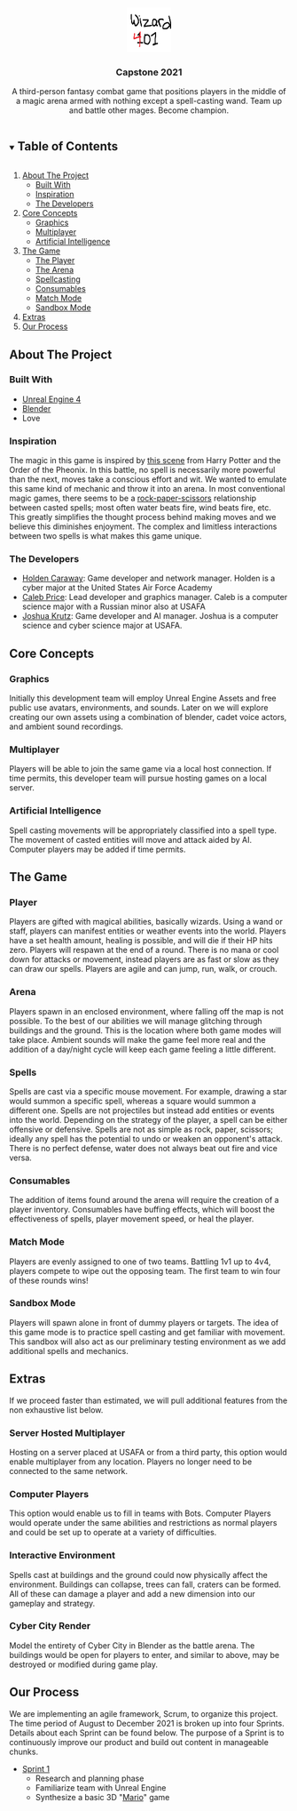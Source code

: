 <!-- PROJECT LOGO -->
<br />
<p align="center">
  <a href="https://github.com/jkrutz/capstone-2021">
    <img src="images/logo.png" alt="Logo" width="80" height="80">
  </a>

  <h3 align="center">Capstone 2021</h3>

  <p align="center">
    A third-person fantasy combat game that positions players in the middle of a magic arena armed with nothing except a spell-casting wand. Team up and battle other mages. Become champion.
  </p>
</p>



<!-- TABLE OF CONTENTS -->
<details open="open">
  <summary><h2 style="display: inline-block">Table of Contents</h2></summary>
  <ol>
    <li>
      <a href="#about-the-project">About The Project</a>
      <ul>
        <li><a href="#built-with">Built With</a></li>
        <li><a href="#inspiration">Inspiration</a></li>
        <li><a href="#the-developers">The Developers</a></li>
      </ul>
    </li>
    <li>
      <a href="#core-concepts">Core Concepts</a>
      <ul>
        <li><a href="#graphics">Graphics</a></li>
        <li><a href="#multiplayer">Multiplayer</a></li>
        <li><a href="#artificial-intelligence">Artificial Intelligence</a></li>
      </ul>
    </li>
    <li><a href="#game">The Game</a>
      <ul>
        <li><a href="#player">The Player</a></li>
        <li><a href="#arena">The Arena</a></li>
        <li><a href="#spells">Spellcasting</a></li>
        <li><a href="#consumables">Consumables</a></li>
        <li><a href="#match-mode">Match Mode</a></li>
        <li><a href="#sandbox-mode">Sandbox Mode</a></li>
      </ul>
    </li>
    <li><a href="#extras">Extras</a></li>
    <li><a href="#our-process">Our Process</a></li>
  </ol>
</details>



<!-- ABOUT THE PROJECT -->
## About The Project

### Built With

* <a href="https://www.unrealengine.com/en-US/">Unreal Engine 4</a>
* <a href="https://www.blender.org/">Blender</a>
* Love

### Inspiration

The magic in this game is inspired by <a href="https://www.youtube.com/watch?v=02pr2W7FT-c">this scene</a> from Harry Potter and the Order of the Pheonix. In this battle, no spell is necessarily more powerful than the next, moves take a conscious effort and wit. We wanted to emulate this same kind of mechanic and throw it into an arena. In most conventional magic games, there seems to be a <a href="https://en.wikipedia.org/wiki/Rock_paper_scissors">rock-paper-scissors</a> relationship between casted spells; most often water beats fire, wind beats fire, etc. This greatly simplifies the thought process behind making moves and we believe this diminishes enjoyment. The complex and limitless interactions between two spells is what makes this game unique.

### The Developers

<ul>
  <li><a href="mailto:C22Holden.Caraway@afacademy.af.edu">Holden Caraway</a>: Game developer and network manager. Holden is a cyber major at the United States Air Force Academy</li>
  <li><a href="mailto:C22Caleb.Price@afacademy.af.edu">Caleb Price</a>: Lead developer and graphics manager. Caleb is a computer science major with a Russian minor also at USAFA</li>
  <li><a href="mailto:C22Joshua.Krutz@afacademy.af.edu">Joshua Krutz</a>: Game developer and AI manager. Joshua is a computer science and cyber science major at USAFA.</li>
</ul>


<!-- CORE CONCEPTS -->
## Core Concepts

### Graphics

Initially this development team will employ Unreal Engine Assets and free public use avatars, environments, and sounds. Later on we will explore creating our own assets using a combination of blender, cadet voice actors, and ambient sound recordings.

### Multiplayer

Players will be able to join the same game via a local host connection. If time permits, this developer team will pursue hosting games on a local server. 

### Artificial Intelligence

Spell casting movements will be appropriately classified into a spell type. The movement of casted entities will move and attack aided by AI. Computer players may be added if time permits.


<!-- THE GAME -->
## The Game

### Player

Players are gifted with magical abilities, basically wizards. Using a wand or staff, players can manifest entities or weather events into the world. Players have a set health amount, healing is possible, and will die if their HP hits zero. Players will respawn at the end of a round. There is no mana or cool down for attacks or movement, instead players are as fast or slow as they can draw our spells. Players are agile and can jump, run, walk, or crouch. 

### Arena

Players spawn in an enclosed environment, where falling off the map is not possible. To the best of our abilities we will manage glitching through buildings and the ground. This is the location where both game modes will take place. Ambient sounds will make the game feel more real and the addition of a day/night cycle will keep each game feeling a little different.

### Spells

Spells are cast via a specific mouse movement. For example, drawing a star would summon a specific spell, whereas a square would summon a different one. Spells are not projectiles but instead add entities or events into the world. Depending on the strategy of the player, a spell can be either offensive or defensive. Spells are not as simple as rock, paper, scissors; ideally any spell has the potential to undo or weaken an opponent's attack. There is no perfect defense, water does not always beat out fire and vice versa. 

### Consumables

The addition of items found around the arena will require the creation of a player inventory. Consumables have buffing effects, which will boost the effectiveness of spells, player movement speed, or heal the player. 

### Match Mode

Players are evenly assigned to one of two teams. Battling 1v1 up to 4v4, players compete to wipe out the opposing team. The first team to win four of these rounds wins!

### Sandbox Mode

Players will spawn alone in front of dummy players or targets. The idea of this game mode is to practice spell casting and get familiar with movement. This sandbox will also act as our preliminary testing environment as we add additional spells and mechanics.

<!-- EXTRAS -->
## Extras

If we proceed faster than estimated, we will pull additional features from the non exhaustive list below.

### Server Hosted Multiplayer

Hosting on a server placed at USAFA or from a third party, this option would enable multiplayer from any location. Players no longer need to be connected to the same network.

### Computer Players

This option would enable us to fill in teams with Bots. Computer Players would operate under the same abilities and restrictions as normal players and could be set up to operate at a variety of difficulties.

### Interactive Environment

Spells cast at buildings and the ground could now physically affect the environment.  Buildings can collapse, trees can fall, craters can be formed. All of these can damage a player and add a new dimension into our gameplay and strategy.

### Cyber City Render

Model the entirety of Cyber City in Blender as the battle arena. The buildings would be open for players to enter, and similar to above, may be destroyed or modified during game play. 


<!-- PROCESS -->
## Our Process

We are implementing an agile framework, Scrum, to organize this project. The time period of August to December 2021 is broken up into four Sprints. Details about each Sprint can be found below. The purpose of a Sprint is to continuously improve our product and build out content in manageable chunks.

<ul>
  <li><a href="https://github.com/jkrutz/capstone-2021/tree/main/sprint1">Sprint 1</a>
    <ul>
      <li>Research and planning phase</li>
      <li>Familiarize team with Unreal Engine</li>
      <li>Synthesize a basic 3D "<a href=https://en.wikipedia.org/wiki/Mario">Mario</a>" game</li>
    </ul>
  </li>
